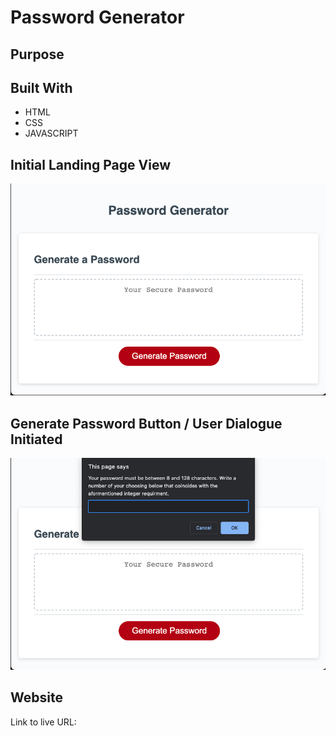 # Password Generator

## Purpose

## Built With
* HTML
* CSS
* JAVASCRIPT

## Initial Landing Page View
![Image](./develop/images/1.png)

## Generate Password Button / User Dialogue Initiated
![Image](./develop/images/2.png)

## Website
Link to live URL: